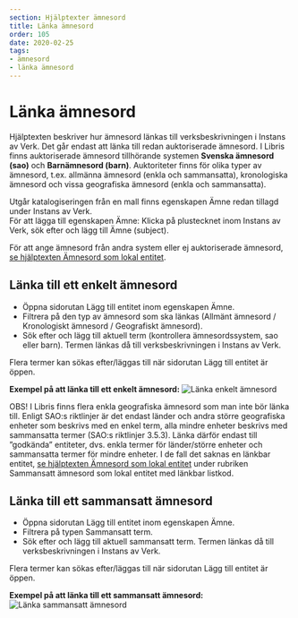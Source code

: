 ```yaml
---
section: Hjälptexter ämnesord
title: Länka ämnesord
order: 105
date: 2020-02-25
tags:
- ämnesord
- länka ämnesord
---
```


# Länka ämnesord
Hjälptexten beskriver hur ämnesord länkas till verksbeskrivningen i Instans av Verk. Det går endast att länka till redan auktoriserade ämnesord. I Libris finns auktoriserade ämnesord tillhörande systemen **Svenska ämnesord (sao)** och **Barnämnesord (barn)**. Auktoriteter finns för olika typer av ämnesord, t.ex. allmänna ämnesord (enkla och sammansatta), kronologiska ämnesord och vissa geografiska ämnesord (enkla och sammansatta). 

Utgår katalogiseringen från en mall finns egenskapen Ämne redan tillagd under Instans av Verk. 
<br/>För att lägga till egenskapen Ämne: Klicka på plustecknet inom Instans av Verk, sök efter och lägg till Ämne (subject).

För att ange ämnesord från andra system eller ej auktoriserade ämnesord, [se hjälptexten Ämnesord som lokal entitet](https://libris.kb.se/katalogisering/help/workflow-local-entity-sh). 

## Länka till ett enkelt ämnesord 
* Öppna sidorutan Lägg till entitet inom egenskapen Ämne. 
* Filtrera på den typ av ämnesord som ska länkas (Allmänt ämnesord / Kronologiskt ämnesord / Geografiskt ämnesord). 
* Sök efter och lägg till aktuell term (kontrollera ämnesordssystem, sao eller barn). Termen länkas då till verksbeskrivningen i Instans av Verk. 

Flera termer kan sökas efter/läggas till när sidorutan Lägg till entitet är öppen.

**Exempel på att länka till ett enkelt ämnesord:**
![Länka enkelt ämnesord](LänkaEnkelt.png) 


OBS! I Libris finns flera enkla geografiska ämnesord som man inte bör länka till. Enligt SAO:s riktlinjer är det endast länder och andra större geografiska enheter som beskrivs med en enkel term, alla mindre enheter beskrivs med sammansatta termer (SAO:s riktlinjer 3.5.3). Länka därför endast till ”godkända” entiteter, dvs. enkla termer för länder/större enheter och sammansatta termer för mindre enheter. I de fall det saknas en länkbar entitet, [se hjälptexten Ämnesord som lokal entitet](https://libris.kb.se/katalogisering/help/workflow-local-entity-sh) under rubriken Sammansatt ämnesord som lokal entitet med länkbar listkod.

## Länka till ett sammansatt ämnesord

* Öppna sidorutan Lägg till entitet inom egenskapen Ämne. 
* Filtrera på typen Sammansatt term.
* Sök efter och lägg till aktuell sammansatt term. Termen länkas då till verksbeskrivningen i Instans av Verk. 

Flera termer kan sökas efter/läggas till när sidorutan Lägg till entitet är öppen.

**Exempel på att länka till ett sammansatt ämnesord:**
![Länka sammansatt ämnesord](LänkaSammansatt.png)
